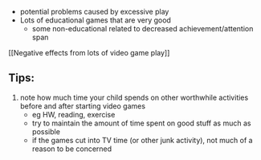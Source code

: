 - potential problems caused by excessive play
- Lots of educational games that are very good
	- some non-educational related to decreased achievement/attention span

[[Negative effects from lots of video game play]]

## Tips:
1. note how much time your child spends on other worthwhile activities before and after starting video games
	- eg HW, reading, exercise
	- try to maintain the amount of time spent on good stuff as much as possible
	- if the games cut into TV time (or other junk activity), not much of a reason to be concerned
